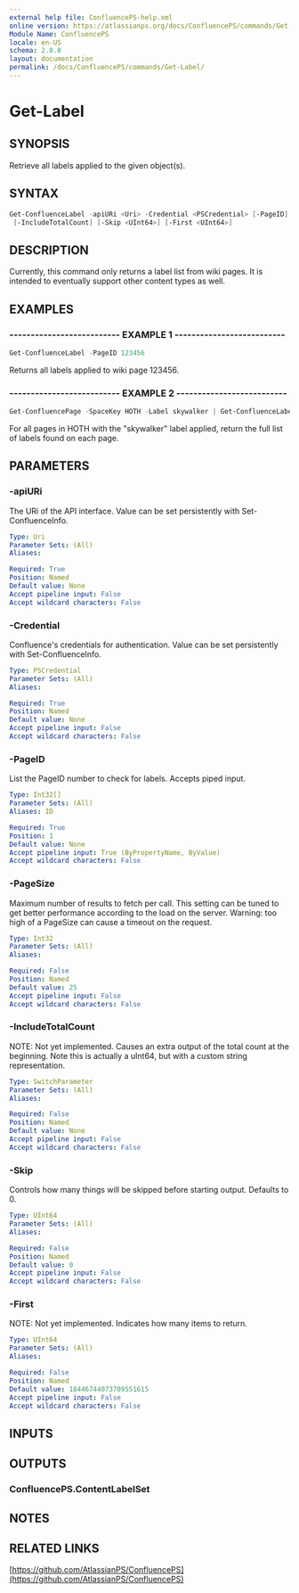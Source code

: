 ```yaml
---
external help file: ConfluencePS-help.xml
online version: https://atlassianps.org/docs/ConfluencePS/commands/Get-Label/
Module Name: ConfluencePS
locale: en-US
schema: 2.0.0
layout: documentation
permalink: /docs/ConfluencePS/commands/Get-Label/
---
```


# Get-Label

## SYNOPSIS
Retrieve all labels applied to the given object(s).

## SYNTAX

```powershell
Get-ConfluenceLabel -apiURi <Uri> -Credential <PSCredential> [-PageID] <Int32[]> [-PageSize <Int32>]
 [-IncludeTotalCount] [-Skip <UInt64>] [-First <UInt64>]
```

## DESCRIPTION
Currently, this command only returns a label list from wiki pages.
It is intended to eventually support other content types as well.

## EXAMPLES

### -------------------------- EXAMPLE 1 --------------------------
```powershell
Get-ConfluenceLabel -PageID 123456
```
Returns all labels applied to wiki page 123456.

### -------------------------- EXAMPLE 2 --------------------------
```powershell
Get-ConfluencePage -SpaceKey HOTH -Label skywalker | Get-ConfluenceLabel
```
For all pages in HOTH with the "skywalker" label applied,
return the full list of labels found on each page.

## PARAMETERS

### -apiURi
The URi of the API interface.
Value can be set persistently with Set-ConfluenceInfo.

```yaml
Type: Uri
Parameter Sets: (All)
Aliases:

Required: True
Position: Named
Default value: None
Accept pipeline input: False
Accept wildcard characters: False
```

### -Credential
Confluence's credentials for authentication.
Value can be set persistently with Set-ConfluenceInfo.

```yaml
Type: PSCredential
Parameter Sets: (All)
Aliases:

Required: True
Position: Named
Default value: None
Accept pipeline input: False
Accept wildcard characters: False
```

### -PageID
List the PageID number to check for labels.
Accepts piped input.

```yaml
Type: Int32[]
Parameter Sets: (All)
Aliases: ID

Required: True
Position: 1
Default value: None
Accept pipeline input: True (ByPropertyName, ByValue)
Accept wildcard characters: False
```

### -PageSize
Maximum number of results to fetch per call.
This setting can be tuned to get better performance according to the load on the server.
Warning: too high of a PageSize can cause a timeout on the request.

```yaml
Type: Int32
Parameter Sets: (All)
Aliases:

Required: False
Position: Named
Default value: 25
Accept pipeline input: False
Accept wildcard characters: False
```

### -IncludeTotalCount
NOTE: Not yet implemented.
Causes an extra output of the total count at the beginning.
Note this is actually a uInt64, but with a custom string representation.

```yaml
Type: SwitchParameter
Parameter Sets: (All)
Aliases:

Required: False
Position: Named
Default value: None
Accept pipeline input: False
Accept wildcard characters: False
```

### -Skip
Controls how many things will be skipped before starting output.
Defaults to 0.

```yaml
Type: UInt64
Parameter Sets: (All)
Aliases:

Required: False
Position: Named
Default value: 0
Accept pipeline input: False
Accept wildcard characters: False
```

### -First
NOTE: Not yet implemented.
Indicates how many items to return.

```yaml
Type: UInt64
Parameter Sets: (All)
Aliases:

Required: False
Position: Named
Default value: 18446744073709551615
Accept pipeline input: False
Accept wildcard characters: False
```

## INPUTS

## OUTPUTS

### ConfluencePS.ContentLabelSet

## NOTES

## RELATED LINKS

[https://github.com/AtlassianPS/ConfluencePS](https://github.com/AtlassianPS/ConfluencePS)
